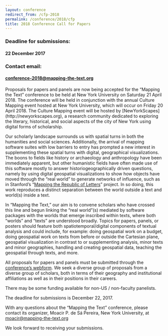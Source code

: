 ```yaml
---
layout: conference
redirect_from: /cfp-2018
permalink: /conference/2018/cfp
title: 2018 Conference Call for Papers
---
```


### Deadline for submissions: 
#### 22 December 2017

### Contact email: 
#### conference-2018@mapping-the-text.org

<p class="lead">Proposals for papers and panels are now being accepted for the
“Mapping the Text” conference to be held at New York University on Saturday 21
April 2018. The conference will be held in conjunction with the annual Culture
Mapping event hosted at New York University, which will occur on Friday 20
April 2018.  The Culture Mapping event will be hosted by
[NewYorkScapes](http://newyorkscapes.org), a research community dedicated to
exploring the literary, historical, and social aspects of the city of New York
using digital forms of scholarship.</p>

Our scholarly landscape surrounds us with spatial turns in both the humanities
and social sciences. Additionally, the arrival of mapping software suites with
low barriers to entry has prompted a new interest in supplementing these
spatial turns with digital, geographical visualizations. The boons to fields
like history or archaeology and anthropology have been immediately apparent,
but other humanistic fields have often made use of this software mostly to
answer historiogeographically driven questions, namely by using digital
geospatial visualizations to show how objects have moved through the “real
world” to generate networks of influence, such as in Stanford’s “[Mapping the
Republic of Letters](http://republicofletters.stanford.edu/)” project. In so
doing, this work reproduces a distinct separation between the world outside a
text and world(s) inside a text.

In “Mapping the Text,” our aim is to convene scholars who have crossed this
line and begun linking the “real world”(s) mediated by software packages with
the worlds that emerge inscribed within texts, where both “worlds” and “texts”
are understood broadly. Topics for papers, panels, or posters should feature
both spatiotemporal/digital components of textual analysis and could include,
for example: doing geospatial work on a budget, doing geospatial work on texts
from before or outside the Cartesian plane, geospatial visualization in
contrast to or supplementing analysis, minor texts and minor geographies,
handling and creating geospatial data, teaching the geospatial through texts,
and more.

All proposals for papers and panels must be submitted through the [conference’s
webform](/conference/2018/submit). We seek a diverse group of proposals from a
diverse group of scholars, both in terms of their geography and institutional
affiliations as well as in their positions in their careers.

There may be some funding available for non-US / non-faculty panelists.

The deadline for submissions is December 22, 2017.

With any questions about the “Mapping the Text” conference, please contact its
organizer, Moacir P. de Sá Pereira, New York University, at
moacir@mapping-the-text.org

We look forward to receiving your submissions.
